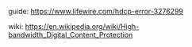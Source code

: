 guide: https://www.lifewire.com/hdcp-error-3276299

wiki: https://en.wikipedia.org/wiki/High-bandwidth_Digital_Content_Protection
